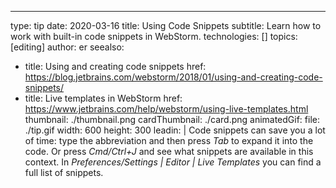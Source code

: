 ---
type: tip
date: 2020-03-16
title: Using Code Snippets
subtitle: Learn how to work with built-in code snippets in WebStorm.
technologies: []
topics: [editing]
author: er
seealso:
- title: Using and creating code snippets
  href: https://blog.jetbrains.com/webstorm/2018/01/using-and-creating-code-snippets/
- title: Live templates in WebStorm
  href: https://www.jetbrains.com/help/webstorm/using-live-templates.html
thumbnail: ./thumbnail.png
cardThumbnail: ./card.png
animatedGif:
  file: ./tip.gif
  width: 600
  height: 300
leadin: |
  Code snippets can save you a lot of time: type the abbreviation and then 
  press *Tab* to expand it into the code. Or press *Cmd/Ctrl+J* and see 
  what snippets are available in this context.
  In *Preferences/Settings | Editor | Live Templates* you can find a full list of snippets.

